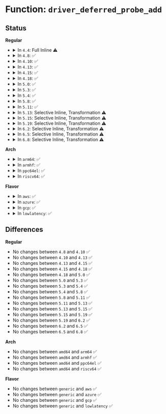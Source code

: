 # Function: <code>driver_deferred_probe_add</code>

## Status
<b>Regular</b>
<ul>
<li>
<details>
<summary>In <code>4.4</code>: Full Inline ⚠️</summary>

**Collision:** Unique Static

**Inline:** Full

**Transformation:** False

**Instances:**

```
In drivers/base/dd.c (ffffffff8154bc98)
Location: drivers/base/dd.c:112
Inline: True
Inline callers:
  - drivers/base/dd.c:driver_probe_device
```
</details>
</li>
<li>
<details>
<summary>In <code>4.8</code>: ✅</summary>

```c
void driver_deferred_probe_add(struct device *dev);
```

**Collision:** Unique Static

**Inline:** No

**Transformation:** False

**Instances:**

```
In drivers/base/dd.c (ffffffff8159cd90)
Location: drivers/base/dd.c:119
Inline: False
Direct callers:
  - drivers/base/dd.c:__driver_attach
  - drivers/base/dd.c:__device_attach_driver
  - drivers/base/dd.c:driver_probe_device
  - drivers/base/dd.c:driver_probe_device
```
**Symbols:**

```
ffffffff8159cd90-ffffffff8159ce29: driver_deferred_probe_add (STB_LOCAL)
```
</details>
</li>
<li>
<details>
<summary>In <code>4.10</code>: ✅</summary>

```c
void driver_deferred_probe_add(struct device *dev);
```

**Collision:** Unique Static

**Inline:** No

**Transformation:** False

**Instances:**

```
In drivers/base/dd.c (ffffffff815cb2f0)
Location: drivers/base/dd.c:118
Inline: False
Direct callers:
  - drivers/base/dd.c:__driver_attach
  - drivers/base/dd.c:__device_attach_driver
  - drivers/base/dd.c:driver_probe_device
  - drivers/base/dd.c:driver_probe_device
```
**Symbols:**

```
ffffffff815cb2f0-ffffffff815cb389: driver_deferred_probe_add (STB_LOCAL)
```
</details>
</li>
<li>
<details>
<summary>In <code>4.13</code>: ✅</summary>

```c
void driver_deferred_probe_add(struct device *dev);
```

**Collision:** Unique Static

**Inline:** No

**Transformation:** False

**Instances:**

```
In drivers/base/dd.c (ffffffff815dfec0)
Location: drivers/base/dd.c:119
Inline: False
Direct callers:
  - drivers/base/dd.c:__driver_attach
  - drivers/base/dd.c:__device_attach_driver
  - drivers/base/dd.c:driver_probe_device
  - drivers/base/dd.c:driver_probe_device
```
**Symbols:**

```
ffffffff815dfec0-ffffffff815dff59: driver_deferred_probe_add (STB_LOCAL)
```
</details>
</li>
<li>
<details>
<summary>In <code>4.15</code>: ✅</summary>

```c
void driver_deferred_probe_add(struct device *dev);
```

**Collision:** Unique Static

**Inline:** No

**Transformation:** False

**Instances:**

```
In drivers/base/dd.c (ffffffff81646ef0)
Location: drivers/base/dd.c:144
Inline: False
Direct callers:
  - drivers/base/dd.c:__driver_attach
  - drivers/base/dd.c:__device_attach_driver
  - drivers/base/dd.c:driver_probe_device
  - drivers/base/dd.c:driver_probe_device
  - drivers/base/dd.c:driver_probe_device
```
**Symbols:**

```
ffffffff81646ef0-ffffffff81646f89: driver_deferred_probe_add (STB_LOCAL)
```
</details>
</li>
<li>
<details>
<summary>In <code>4.18</code>: ✅</summary>

```c
void driver_deferred_probe_add(struct device *dev);
```

**Collision:** Unique Static

**Inline:** No

**Transformation:** False

**Instances:**

```
In drivers/base/dd.c (ffffffff81682410)
Location: drivers/base/dd.c:141
Inline: False
Direct callers:
  - drivers/base/dd.c:__driver_attach
  - drivers/base/dd.c:__device_attach_driver
  - drivers/base/dd.c:driver_probe_device
  - drivers/base/dd.c:driver_probe_device
  - drivers/base/dd.c:driver_probe_device
```
**Symbols:**

```
ffffffff81682410-ffffffff816824a9: driver_deferred_probe_add (STB_LOCAL)
```
</details>
</li>
<li>
<details>
<summary>In <code>5.0</code>: ✅</summary>

```c
void driver_deferred_probe_add(struct device *dev);
```

**Collision:** Unique Static

**Inline:** No

**Transformation:** False

**Instances:**

```
In drivers/base/dd.c (ffffffff816a1eb0)
Location: drivers/base/dd.c:119
Inline: False
Direct callers:
  - drivers/base/dd.c:__driver_attach
  - drivers/base/dd.c:__device_attach_driver
  - drivers/base/dd.c:really_probe
  - drivers/base/dd.c:really_probe
  - drivers/base/dd.c:really_probe
```
**Symbols:**

```
ffffffff816a1eb0-ffffffff816a1f49: driver_deferred_probe_add (STB_LOCAL)
```
</details>
</li>
<li>
<details>
<summary>In <code>5.3</code>: ✅</summary>

```c
void driver_deferred_probe_add(struct device *dev);
```

**Collision:** Unique Global

**Inline:** No

**Transformation:** False

**Instances:**

```
In drivers/base/dd.c (ffffffff816db2d0)
Location: drivers/base/dd.c:123
Inline: False
Direct callers:
  - drivers/base/core.c:device_links_driver_bound
  - drivers/base/dd.c:__driver_attach
  - drivers/base/dd.c:__driver_attach
  - drivers/base/dd.c:__device_attach_driver
  - drivers/base/dd.c:really_probe
  - drivers/base/dd.c:really_probe
  - drivers/base/dd.c:really_probe
```
**Symbols:**

```
ffffffff816db2d0-ffffffff816db369: driver_deferred_probe_add (STB_GLOBAL)
```
</details>
</li>
<li>
<details>
<summary>In <code>5.4</code>: ✅</summary>

```c
void driver_deferred_probe_add(struct device *dev);
```

**Collision:** Unique Global

**Inline:** No

**Transformation:** False

**Instances:**

```
In drivers/base/dd.c (ffffffff816ff2a0)
Location: drivers/base/dd.c:123
Inline: False
Direct callers:
  - drivers/base/core.c:device_links_driver_bound
  - drivers/base/dd.c:__driver_attach
  - drivers/base/dd.c:__driver_attach
  - drivers/base/dd.c:__device_attach_driver
  - drivers/base/dd.c:really_probe
  - drivers/base/dd.c:really_probe
  - drivers/base/dd.c:really_probe
```
**Symbols:**

```
ffffffff816ff2a0-ffffffff816ff339: driver_deferred_probe_add (STB_GLOBAL)
```
</details>
</li>
<li>
<details>
<summary>In <code>5.8</code>: ✅</summary>

```c
void driver_deferred_probe_add(struct device *dev);
```

**Collision:** Unique Global

**Inline:** No

**Transformation:** False

**Instances:**

```
In drivers/base/dd.c (ffffffff817b9100)
Location: drivers/base/dd.c:123
Inline: False
Direct callers:
  - drivers/base/core.c:device_links_driver_bound
  - drivers/base/dd.c:__driver_attach
  - drivers/base/dd.c:__driver_attach
  - drivers/base/dd.c:__device_attach_driver
  - drivers/base/dd.c:really_probe
  - drivers/base/dd.c:really_probe
  - drivers/base/dd.c:really_probe
```
**Symbols:**

```
ffffffff817b9100-ffffffff817b918f: driver_deferred_probe_add (STB_GLOBAL)
```
</details>
</li>
<li>
<details>
<summary>In <code>5.11</code>: ✅</summary>

```c
void driver_deferred_probe_add(struct device *dev);
```

**Collision:** Unique Global

**Inline:** No

**Transformation:** False

**Instances:**

```
In drivers/base/dd.c (ffffffff817cde90)
Location: drivers/base/dd.c:127
Inline: False
Direct callers:
  - drivers/base/core.c:device_links_driver_bound
  - drivers/base/dd.c:__driver_attach
  - drivers/base/dd.c:__driver_attach
  - drivers/base/dd.c:__device_attach_driver
  - drivers/base/dd.c:really_probe
  - drivers/base/dd.c:really_probe
  - drivers/base/dd.c:really_probe
```
**Symbols:**

```
ffffffff817cde90-ffffffff817cdf1f: driver_deferred_probe_add (STB_GLOBAL)
```
</details>
</li>
<li>
<details>
<summary>In <code>5.13</code>: Selective Inline, Transformation ⚠️</summary>

```c
void driver_deferred_probe_add(struct device *dev);
```

**Collision:** Unique Global

**Inline:** Selective

**Transformation:** True

**Instances:**

```
In drivers/base/dd.c (ffffffff817b27a0)
Location: drivers/base/dd.c:131
Inline: True
Inline callers:
  - drivers/base/dd.c:__driver_attach
  - drivers/base/dd.c:__device_attach_driver
  - drivers/base/dd.c:really_probe
  - drivers/base/dd.c:really_probe
  - drivers/base/dd.c:really_probe
Direct callers:
  - drivers/base/core.c:device_links_driver_bound
  - drivers/base/dd.c:__driver_attach
  - drivers/base/dd.c:__device_attach_driver
  - drivers/base/dd.c:really_probe
  - drivers/base/dd.c:really_probe
  - drivers/base/dd.c:really_probe
```
**Symbols:**

```
ffffffff817b14f0-ffffffff817b157f: driver_deferred_probe_add.part.0 (STB_LOCAL)
ffffffff817b1890-ffffffff817b18aa: driver_deferred_probe_add (STB_GLOBAL)
```
</details>
</li>
<li>
<details>
<summary>In <code>5.15</code>: Selective Inline, Transformation ⚠️</summary>

```c
void driver_deferred_probe_add(struct device *dev);
```

**Collision:** Unique Global

**Inline:** Selective

**Transformation:** True

**Instances:**

```
In drivers/base/dd.c (ffffffff8183bb22)
Location: drivers/base/dd.c:131
Inline: True
Inline callers:
  - drivers/base/dd.c:__driver_attach
  - drivers/base/dd.c:__device_attach_driver
  - drivers/base/dd.c:driver_probe_device
Direct callers:
  - drivers/base/core.c:device_links_driver_bound
  - drivers/base/dd.c:__driver_attach
  - drivers/base/dd.c:__device_attach_driver
  - drivers/base/dd.c:driver_probe_device
```
**Symbols:**

```
ffffffff8183a6b0-ffffffff8183a73c: driver_deferred_probe_add.part.0 (STB_LOCAL)
ffffffff8183ab40-ffffffff8183ab5a: driver_deferred_probe_add (STB_GLOBAL)
```
</details>
</li>
<li>
<details>
<summary>In <code>5.19</code>: Selective Inline, Transformation ⚠️</summary>

```c
void driver_deferred_probe_add(struct device *dev);
```

**Collision:** Unique Global

**Inline:** Selective

**Transformation:** True

**Instances:**

```
In drivers/base/dd.c (ffffffff8197e1a7)
Location: drivers/base/dd.c:132
Inline: True
Inline callers:
  - drivers/base/dd.c:__driver_attach
  - drivers/base/dd.c:__device_attach_driver
  - drivers/base/dd.c:driver_probe_device
Direct callers:
  - drivers/base/core.c:device_links_driver_bound
  - drivers/base/dd.c:__driver_attach
  - drivers/base/dd.c:__driver_attach
  - drivers/base/dd.c:__device_attach_driver
  - drivers/base/dd.c:driver_probe_device
```
**Symbols:**

```
ffffffff8197cf00-ffffffff8197cf9a: driver_deferred_probe_add.part.0 (STB_LOCAL)
ffffffff8197d0e0-ffffffff8197d106: driver_deferred_probe_add (STB_GLOBAL)
```
</details>
</li>
<li>
<details>
<summary>In <code>6.2</code>: Selective Inline, Transformation ⚠️</summary>

```c
void driver_deferred_probe_add(struct device *dev);
```

**Collision:** Unique Global

**Inline:** Selective

**Transformation:** True

**Instances:**

```
In drivers/base/dd.c (ffffffff81aeafff)
Location: drivers/base/dd.c:132
Inline: True
Inline callers:
  - drivers/base/dd.c:__driver_attach
  - drivers/base/dd.c:__device_attach_driver
  - drivers/base/dd.c:driver_probe_device
Direct callers:
  - drivers/base/core.c:device_links_driver_bound
  - drivers/base/dd.c:__driver_attach
  - drivers/base/dd.c:__device_attach_driver
  - drivers/base/dd.c:driver_probe_device
```
**Symbols:**

```
ffffffff81aea1a0-ffffffff81aea23a: driver_deferred_probe_add.part.0 (STB_LOCAL)
ffffffff81aea480-ffffffff81aea4a6: driver_deferred_probe_add (STB_GLOBAL)
```
</details>
</li>
<li>
<details>
<summary>In <code>6.5</code>: Selective Inline, Transformation ⚠️</summary>

```c
void driver_deferred_probe_add(struct device *dev);
```

**Collision:** Unique Global

**Inline:** Selective

**Transformation:** True

**Instances:**

```
In drivers/base/dd.c (ffffffff81b392ff)
Location: drivers/base/dd.c:132
Inline: True
Inline callers:
  - drivers/base/dd.c:__driver_attach
  - drivers/base/dd.c:__device_attach_driver
  - drivers/base/dd.c:driver_probe_device
Direct callers:
  - drivers/base/core.c:device_links_driver_bound
  - drivers/base/dd.c:__driver_attach
  - drivers/base/dd.c:__device_attach_driver
  - drivers/base/dd.c:driver_probe_device
```
**Symbols:**

```
ffffffff81b38530-ffffffff81b385ca: driver_deferred_probe_add.part.0 (STB_LOCAL)
ffffffff81b38810-ffffffff81b38836: driver_deferred_probe_add (STB_GLOBAL)
```
</details>
</li>
<li>
<details>
<summary>In <code>6.8</code>: Selective Inline, Transformation ⚠️</summary>

```c
void driver_deferred_probe_add(struct device *dev);
```

**Collision:** Unique Global

**Inline:** Selective

**Transformation:** True

**Instances:**

```
In drivers/base/dd.c (ffffffff81b90dbf)
Location: drivers/base/dd.c:132
Inline: True
Inline callers:
  - drivers/base/dd.c:__driver_attach
  - drivers/base/dd.c:__device_attach_driver
  - drivers/base/dd.c:driver_probe_device
Direct callers:
  - drivers/base/core.c:device_links_driver_bound
  - drivers/base/dd.c:__driver_attach
  - drivers/base/dd.c:__device_attach_driver
  - drivers/base/dd.c:driver_probe_device
```
**Symbols:**

```
ffffffff81b8ffd0-ffffffff81b9006a: driver_deferred_probe_add.part.0 (STB_LOCAL)
ffffffff81b902d0-ffffffff81b902f6: driver_deferred_probe_add (STB_GLOBAL)
```
</details>
</li>
</ul>
<b>Arch</b>
<ul>
<li>
<details>
<summary>In <code>arm64</code>: ✅</summary>

```c
void driver_deferred_probe_add(struct device *dev);
```

**Collision:** Unique Global

**Inline:** No

**Transformation:** False

**Instances:**

```
In drivers/base/dd.c (ffff8000108ea380)
Location: drivers/base/dd.c:123
Inline: False
Direct callers:
  - drivers/base/core.c:device_links_driver_bound
  - drivers/base/dd.c:__driver_attach
  - drivers/base/dd.c:__driver_attach
  - drivers/base/dd.c:__device_attach_driver
  - drivers/base/dd.c:really_probe
  - drivers/base/dd.c:really_probe
  - drivers/base/dd.c:really_probe
```
**Symbols:**

```
ffff8000108ea380-ffff8000108ea424: driver_deferred_probe_add (STB_GLOBAL)
```
</details>
</li>
<li>
<details>
<summary>In <code>armhf</code>: ✅</summary>

```c
void driver_deferred_probe_add(struct device *dev);
```

**Collision:** Unique Global

**Inline:** No

**Transformation:** False

**Instances:**

```
In drivers/base/dd.c (c09d8448)
Location: drivers/base/dd.c:123
Inline: False
Direct callers:
  - drivers/base/core.c:device_links_driver_bound
  - drivers/base/dd.c:__driver_attach
  - drivers/base/dd.c:__device_attach_driver
  - drivers/base/dd.c:really_probe
  - drivers/base/dd.c:really_probe
  - drivers/base/dd.c:really_probe
```
**Symbols:**

```
c09d8448-c09d84e8: driver_deferred_probe_add (STB_GLOBAL)
```
</details>
</li>
<li>
<details>
<summary>In <code>ppc64el</code>: ✅</summary>

```c
void driver_deferred_probe_add(struct device *dev);
```

**Collision:** Unique Global

**Inline:** No

**Transformation:** False

**Instances:**

```
In drivers/base/dd.c (c000000000981420)
Location: drivers/base/dd.c:123
Inline: False
Direct callers:
  - drivers/base/core.c:device_links_driver_bound
  - drivers/base/dd.c:__driver_attach
  - drivers/base/dd.c:__driver_attach
  - drivers/base/dd.c:__device_attach_driver
  - drivers/base/dd.c:really_probe
  - drivers/base/dd.c:really_probe
  - drivers/base/dd.c:really_probe
```
**Symbols:**

```
c000000000981420-c000000000981518: driver_deferred_probe_add (STB_GLOBAL)
```
</details>
</li>
<li>
<details>
<summary>In <code>riscv64</code>: ✅</summary>

```c
void driver_deferred_probe_add(struct device *dev);
```

**Collision:** Unique Global

**Inline:** No

**Transformation:** False

**Instances:**

```
In drivers/base/dd.c (ffffffe00057e1ee)
Location: drivers/base/dd.c:123
Inline: False
Direct callers:
  - drivers/base/core.c:device_links_driver_bound
  - drivers/base/dd.c:__driver_attach
  - drivers/base/dd.c:__device_attach_driver
  - drivers/base/dd.c:really_probe
  - drivers/base/dd.c:really_probe
  - drivers/base/dd.c:really_probe
```
**Symbols:**

```
ffffffe00057e1ee-ffffffe00057e2a0: driver_deferred_probe_add (STB_GLOBAL)
```
</details>
</li>
</ul>
<b>Flavor</b>
<ul>
<li>
<details>
<summary>In <code>aws</code>: ✅</summary>

```c
void driver_deferred_probe_add(struct device *dev);
```

**Collision:** Unique Global

**Inline:** No

**Transformation:** False

**Instances:**

```
In drivers/base/dd.c (ffffffff816c4a90)
Location: drivers/base/dd.c:123
Inline: False
Direct callers:
  - drivers/base/core.c:device_links_driver_bound
  - drivers/base/dd.c:__driver_attach
  - drivers/base/dd.c:__driver_attach
  - drivers/base/dd.c:__device_attach_driver
  - drivers/base/dd.c:really_probe
  - drivers/base/dd.c:really_probe
  - drivers/base/dd.c:really_probe
```
**Symbols:**

```
ffffffff816c4a90-ffffffff816c4b29: driver_deferred_probe_add (STB_GLOBAL)
```
</details>
</li>
<li>
<details>
<summary>In <code>azure</code>: ✅</summary>

```c
void driver_deferred_probe_add(struct device *dev);
```

**Collision:** Unique Global

**Inline:** No

**Transformation:** False

**Instances:**

```
In drivers/base/dd.c (ffffffff8169fd10)
Location: drivers/base/dd.c:123
Inline: False
Direct callers:
  - drivers/base/core.c:device_links_driver_bound
  - drivers/base/dd.c:__driver_attach
  - drivers/base/dd.c:__driver_attach
  - drivers/base/dd.c:__device_attach_driver
  - drivers/base/dd.c:really_probe
  - drivers/base/dd.c:really_probe
  - drivers/base/dd.c:really_probe
```
**Symbols:**

```
ffffffff8169fd10-ffffffff8169fda9: driver_deferred_probe_add (STB_GLOBAL)
```
</details>
</li>
<li>
<details>
<summary>In <code>gcp</code>: ✅</summary>

```c
void driver_deferred_probe_add(struct device *dev);
```

**Collision:** Unique Global

**Inline:** No

**Transformation:** False

**Instances:**

```
In drivers/base/dd.c (ffffffff816f2f60)
Location: drivers/base/dd.c:123
Inline: False
Direct callers:
  - drivers/base/core.c:device_links_driver_bound
  - drivers/base/dd.c:__driver_attach
  - drivers/base/dd.c:__driver_attach
  - drivers/base/dd.c:__device_attach_driver
  - drivers/base/dd.c:really_probe
  - drivers/base/dd.c:really_probe
  - drivers/base/dd.c:really_probe
```
**Symbols:**

```
ffffffff816f2f60-ffffffff816f2ff9: driver_deferred_probe_add (STB_GLOBAL)
```
</details>
</li>
<li>
<details>
<summary>In <code>lowlatency</code>: ✅</summary>

```c
void driver_deferred_probe_add(struct device *dev);
```

**Collision:** Unique Global

**Inline:** No

**Transformation:** False

**Instances:**

```
In drivers/base/dd.c (ffffffff8170d790)
Location: drivers/base/dd.c:123
Inline: False
Direct callers:
  - drivers/base/core.c:device_links_driver_bound
  - drivers/base/dd.c:__driver_attach
  - drivers/base/dd.c:__driver_attach
  - drivers/base/dd.c:__device_attach_driver
  - drivers/base/dd.c:really_probe
  - drivers/base/dd.c:really_probe
  - drivers/base/dd.c:really_probe
```
**Symbols:**

```
ffffffff8170d790-ffffffff8170d829: driver_deferred_probe_add (STB_GLOBAL)
```
</details>
</li>
</ul>

## Differences
<b>Regular</b>
<ul>
<li>
No changes between <code>4.8</code> and <code>4.10</code> ✅
</li>
<li>
No changes between <code>4.10</code> and <code>4.13</code> ✅
</li>
<li>
No changes between <code>4.13</code> and <code>4.15</code> ✅
</li>
<li>
No changes between <code>4.15</code> and <code>4.18</code> ✅
</li>
<li>
No changes between <code>4.18</code> and <code>5.0</code> ✅
</li>
<li>
No changes between <code>5.0</code> and <code>5.3</code> ✅
</li>
<li>
No changes between <code>5.3</code> and <code>5.4</code> ✅
</li>
<li>
No changes between <code>5.4</code> and <code>5.8</code> ✅
</li>
<li>
No changes between <code>5.8</code> and <code>5.11</code> ✅
</li>
<li>
No changes between <code>5.11</code> and <code>5.13</code> ✅
</li>
<li>
No changes between <code>5.13</code> and <code>5.15</code> ✅
</li>
<li>
No changes between <code>5.15</code> and <code>5.19</code> ✅
</li>
<li>
No changes between <code>5.19</code> and <code>6.2</code> ✅
</li>
<li>
No changes between <code>6.2</code> and <code>6.5</code> ✅
</li>
<li>
No changes between <code>6.5</code> and <code>6.8</code> ✅
</li>
</ul>
<b>Arch</b>
<ul>
<li>
No changes between <code>amd64</code> and <code>arm64</code> ✅
</li>
<li>
No changes between <code>amd64</code> and <code>armhf</code> ✅
</li>
<li>
No changes between <code>amd64</code> and <code>ppc64el</code> ✅
</li>
<li>
No changes between <code>amd64</code> and <code>riscv64</code> ✅
</li>
</ul>
<b>Flavor</b>
<ul>
<li>
No changes between <code>generic</code> and <code>aws</code> ✅
</li>
<li>
No changes between <code>generic</code> and <code>azure</code> ✅
</li>
<li>
No changes between <code>generic</code> and <code>gcp</code> ✅
</li>
<li>
No changes between <code>generic</code> and <code>lowlatency</code> ✅
</li>
</ul>
